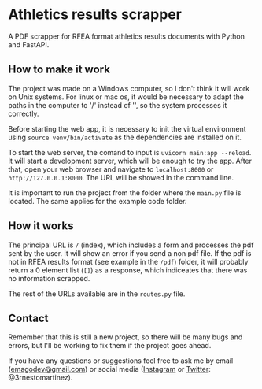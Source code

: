# Athletics results scrapper

A PDF scrapper for RFEA format athletics results documents with Python and FastAPI.

## How to make it work

The project was made on a Windows computer, so I don't think it will work on Unix systems.
For linux or mac os, it would be necessary to adapt the paths in the computer to '/' instead of
'\', so the system processes it correctly.

Before starting the web app, it is necessary to init the virtual environment using `source venv/bin/activate`
as the dependencies are installed on it.

To start the web server, the comand to input is `uvicorn main:app --reload`.
It will start a development server, which will be enough to try the app.
After that, open your web browser and navigate to `localhost:8000` or `http://127.0.0.1:8000`. The URL will be showed in the command line.

It is important to run the project from the folder where the `main.py` file is located.
The same applies for the example code folder.

## How it works

The principal URL is `/` (index), which includes a form and processes the pdf sent by the user. It will show an error if you send a non pdf file. If the pdf is not in RFEA results format (see example in the `/pdf`) folder, it will probably return a 0 element list (`[]`) as a response, which indiceates that there was no information scrapped.

The rest of the URLs available are in the `routes.py` file.

## Contact

Remember that this is still a new project, so there will be many bugs and errors, but I'll be working to fix them if the project goes ahead.

If you have any questions or suggestions feel free to ask me by email (emagodev@gmail.com) or social media ([Instagram](https://www.instagram.com/3rnestomartinez/) or [Twitter](https://twitter.com/3rnestomartinez): @3rnestomartinez).
